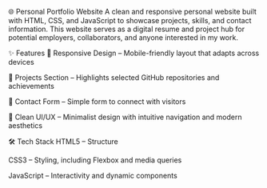 🌐 Personal Portfolio Website
A clean and responsive personal website built with HTML, CSS, and JavaScript to showcase projects, skills, and contact information. This website serves as a digital resume and project hub for potential employers, collaborators, and anyone interested in my work.

✨ Features
📱 Responsive Design – Mobile-friendly layout that adapts across devices

💼 Projects Section – Highlights selected GitHub repositories and achievements

📧 Contact Form – Simple form to connect with visitors 

🎨 Clean UI/UX – Minimalist design with intuitive navigation and modern aesthetics

🛠️ Tech Stack
HTML5 – Structure

CSS3 – Styling, including Flexbox and media queries

JavaScript – Interactivity and dynamic components

